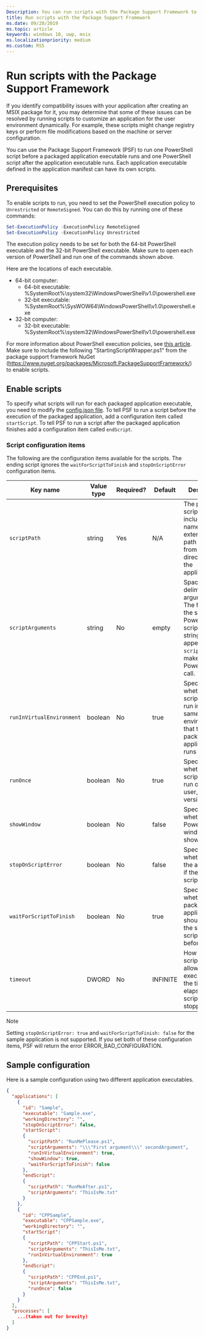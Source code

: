 ```yaml
---
Description: You can run scripts with the Package Support Framework to customize your desktop application for the user environment.
title: Run scripts with the Package Support Framework
ms.date: 09/20/2019
ms.topic: article
keywords: windows 10, uwp, msix
ms.localizationpriority: medium
ms.custom: RS5
---
```


# Run scripts with the Package Support Framework

If you identify compatibility issues with your application after creating an MSIX package for it, you may determine that some of these issues can be resolved by running scripts to customize an application for the user environment dynamically. For example, these scripts might change registry keys or perform file modifications based on the machine or server configuration.

You can use the Package Support Framework (PSF) to run one PowerShell script before a packaged application executable runs and one PowerShell script after the application executable runs. Each application executable defined in the application manifest can have its own scripts.

## Prerequisites

To enable scripts to run, you need to set the PowerShell execution policy to `Unrestricted` or `RemoteSigned`. You can do this by running one of these commands:

```powershell
Set-ExecutionPolicy -ExecutionPolicy RemoteSigned
Set-ExecutionPolicy -ExecutionPolicy Unrestricted
```

The execution policy needs to be set for both the 64-bit PowerShell executable and the 32-bit PowerShell executable. Make sure to open each version of PowerShell and run one of the commands shown above.

Here are the locations of each executable.

* 64-bit computer:
  * 64-bit executable: %SystemRoot%\system32\WindowsPowerShell\v1.0\powershell.exe
  * 32-bit executable: %SystemRoot%\SysWOW64\WindowsPowerShell\v1.0\powershell.exe
* 32-bit computer:
  * 32-bit executable: %SystemRoot%\system32\WindowsPowerShell\v1.0\powershell.exe

For more information about PowerShell execution policies, see [this article](https://docs.microsoft.com/en-us/powershell/module/microsoft.powershell.core/about/about_execution_policies?view=powershell-6).
Make sure to include the following "StartingScriptWrapper.ps1" from the package support framework NuGet (https://www.nuget.org/packages/Microsoft.PackageSupportFramework/) to enable scripts.

## Enable scripts

To specify what scripts will run for each packaged application executable, you need to modify the [config.json file](package-support-framework.md#create-a-configuration-file). To tell PSF to run a script before the execution of the packaged application, add a configuration item called `startScript`. To tell PSF to run a script after the packaged application finishes add a configuration item called `endScript`.

### Script configuration items

The following are the configuration items available for the scripts. The ending script ignores the `waitForScriptToFinish` and `stopOnScriptError` configuration items.

| Key name                | Value type | Required? | Default  | Description
|-------------------------|------------|-----------|----------|---------|
| `scriptPath`              | string     | Yes       | N/A      | The path to the script including the name and extension. The path starts from the root directory of the application.
| `scriptArguments`         | string     | No        | empty    | Space delimited argument list. The format is the same for a PowerShell script call. This string gets appended to `scriptPath` to make a valid PowerShell.exe call.
| `runInVirtualEnvironment` | boolean    | No        | true     | Specifies whether the script should run in the same virtual environment that the packaged application runs in.
| `runOnce`                 | boolean    | No        | true     | Specifies whether the script should run once per user, per version.
| `showWindow`              | boolean    | No        | false    | Specifies whether the PowerShell window is shown.
| `stopOnScriptError`       | boolean    | No        | false    | Specifies whether to exit the application if the starting script fails.
| `waitForScriptToFinish`   | boolean    | No        | true     | Specifies whether the packaged application should wait for the starting script to finish before starting.
| `timeout`                 | DWORD      | No        | INFINITE | How long the script will be allowed to execute. When the time elapses, the script will be stopped.

> [!NOTE]
> Setting `stopOnScriptError: true` and `waitForScriptToFinish: false` for the sample application is not supported. If you set both of these configuration items, PSF will return the error ERROR_BAD_CONFIGURATION.


## Sample configuration

Here is a sample configuration using two different application executables.

```json
{
  "applications": [
    {
      "id": "Sample",
      "executable": "Sample.exe",
      "workingDirectory": "",
      "stopOnScriptError": false,
      "startScript":
      {
        "scriptPath": "RunMePlease.ps1",
        "scriptArguments": "\\\"First argument\\\" secondArgument",
        "runInVirtualEnvironment": true,
        "showWindow": true,
        "waitForScriptToFinish": false
      },
      "endScript":
      {
        "scriptPath": "RunMeAfter.ps1",
        "scriptArguments": "ThisIsMe.txt"
      }
    },
    {
      "id": "CPPSample",
      "executable": "CPPSample.exe",
      "workingDirectory": "",
      "startScript":
      {
        "scriptPath": "CPPStart.ps1",
        "scriptArguments": "ThisIsMe.txt",
        "runInVirtualEnvironment": true
      },
      "endScript":
      {
        "scriptPath": "CPPEnd.ps1",
        "scriptArguments": "ThisIsMe.txt",
        "runOnce": false
      }
    }
  ],
  "processes": [
    ...(taken out for brevity)
  ]
}
```
